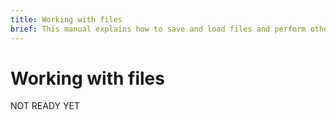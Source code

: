 ```yaml
---
title: Working with files
brief: This manual explains how to save and load files and perform other kinds of file operations.
---
```


# Working with files

NOT READY YET
